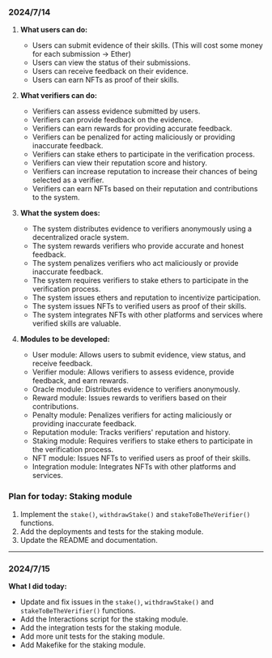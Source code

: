 ### 2024/7/14

1. **What users can do:**

   - Users can submit evidence of their skills. (This will cost some money for each submission -> Ether)
   - Users can view the status of their submissions.
   - Users can receive feedback on their evidence.
   - Users can earn NFTs as proof of their skills.

2. **What verifiers can do:**

   - Verifiers can assess evidence submitted by users.
   - Verifiers can provide feedback on the evidence.
   - Verifiers can earn rewards for providing accurate feedback.
   - Verifiers can be penalized for acting maliciously or providing inaccurate feedback.
   - Verifiers can stake ethers to participate in the verification process.
   - Verifiers can view their reputation score and history.
   - Verifiers can increase reputation to increase their chances of being selected as a verifier.
   - Verifiers can earn NFTs based on their reputation and contributions to the system.

3. **What the system does:**

   - The system distributes evidence to verifiers anonymously using a decentralized oracle system.
   - The system rewards verifiers who provide accurate and honest feedback.
   - The system penalizes verifiers who act maliciously or provide inaccurate feedback.
   - The system requires verifiers to stake ethers to participate in the verification process.
   - The system issues ethers and reputation to incentivize participation.
   - The system issues NFTs to verified users as proof of their skills.
   - The system integrates NFTs with other platforms and services where verified skills are valuable.

4. **Modules to be developed:**

   - User module: Allows users to submit evidence, view status, and receive feedback.
   - Verifier module: Allows verifiers to assess evidence, provide feedback, and earn rewards.
   - Oracle module: Distributes evidence to verifiers anonymously.
   - Reward module: Issues rewards to verifiers based on their contributions.
   - Penalty module: Penalizes verifiers for acting maliciously or providing inaccurate feedback.
   - Reputation module: Tracks verifiers' reputation and history.
   - Staking module: Requires verifiers to stake ethers to participate in the verification process.
   - NFT module: Issues NFTs to verified users as proof of their skills.
   - Integration module: Integrates NFTs with other platforms and services.

### Plan for today: Staking module

1.  Implement the `stake()`, `withdrawStake()` and `stakeToBeTheVerifier()` functions.
2.  Add the deployments and tests for the staking module.
3.  Update the README and documentation.

---

### 2024/7/15

**What I did today:**

- Update and fix issues in the `stake()`, `withdrawStake()` and `stakeToBeTheVerifier()` functions.
- Add the Interactions script for the staking module.
- Add the integration tests for the staking module.
- Add more unit tests for the staking module.
- Add Makefike for the staking module.

